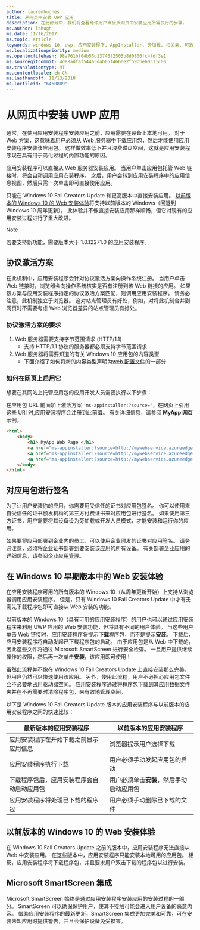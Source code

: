 ```yaml
---
author: laurenhughes
title: 从网页中安装 UWP 应用
description: 在此部分中，我们将查看允许用户直接从网页中安装应用所需执行的步骤。
ms.author: lahugh
ms.date: 11/16/2017
ms.topic: article
keywords: windows 10, uwp, 应用安装程序, AppInstaller, 旁加载, 相关集, 可选包
ms.localizationpriority: medium
ms.openlocfilehash: 98a761bf04b56d13745f2505b8d0806fc4fdf3e1
ms.sourcegitcommit: 4d88adfaf544a3dab05f4660e2f59bbe60311c00
ms.translationtype: MT
ms.contentlocale: zh-CN
ms.lasthandoff: 11/13/2018
ms.locfileid: "6460809"
---
```

# <a name="installing-uwp-apps-from-a-web-page"></a>从网页中安装 UWP 应用

通常，在使用应用安装程序安装应用之前，应用需要在设备上本地可用。 对于 Web 方案，这意味着用户必须从 Web 服务器中下载应用包，然后才能使用应用安装程序安装该应用包。 这样做效率低下并且浪费磁盘空间，这就是应用安装程序现在具有用于简化过程的内置功能的原因。

应用安装程序可以直接从 Web 服务器安装应用。 当用户单击应用包托管 Web 链接时，将会自动调用应用安装程序。 之后，用户会转到应用安装程序中的应用信息视图，然后只需一次单击即可直接使用应用。 

只能在 Windows 10 Fall Creators Update 和更高版本中直接安装应用。 [以前版本的 Windows 10 的 Web 安装体验](#web-install-experience)将支持以前版本的 Windows（回退到 Windows 10 周年更新）。 此体验并不像直接安装应用那样顺畅，但它对现有的应用安装过程进行了重大改进。
  
> [!NOTE]
> 若要支持新功能，需要版本大于 1.0.12271.0 的应用安装程序。

## <a name="protocol-activation-scheme"></a>协议激活方案
在此机制中，应用安装程序会针对协议激活方案向操作系统注册。 当用户单击 Web 链接时，浏览器会向操作系统核实是否有注册到该 Web 链接的应用。 如果该方案与应用安装程序指定的协议激活方案匹配，则调用应用安装程序。 请务必注意，此机制独立于浏览器。 这对站点管理员有好处，例如，对将此机制合并到网页时不需要考虑 Web 浏览器差异的站点管理员有好处。 

### <a name="requirements-for-protocol-activation-scheme"></a>协议激活方案的要求

1. Web 服务器需要支持字节范围请求 (HTTP/1.1)
    - 支持 HTTP/1.1 协议的服务器都必须支持字节范围请求 
2. Web 服务器将需要知道的有关 Windows 10 应用包的内容类型
    - 下面介绍了如何将新的内容类型声明为[web 配置文件](web-install-IIS.md#step-7---configure-the-web-app-for-app-package-mime-types)的一部分

### <a name="how-to-enable-this-on-a-webpage"></a>如何在网页上启用它 
想要在其网站上托管应用包的应用开发人员需要执行以下步骤：

在应用包 URL 前面加上激活方案 `'ms-appinstaller:?source='`，在网页上引用这些 URI 时,应用安装程序会注册到此前缀。 有关详细信息，请参阅 **MyApp 网页**示例。 
``` html
<html>
    <body>
        <h1> MyApp Web Page </h1>
        <a href="ms-appinstaller:?source=http://mywebservice.azureedge.net/HubApp.appx"> Install app package </a>
        <a href="ms-appinstaller:?source=http://mywebservice.azureedge.net/HubAppBundle.appxbundle"> Install app bundle  </a>
        <a href="ms-appinstaller:?source=http://mywebservice.azureedge.net/HubAppSet.appinstaller"> Install related set </a>
    </body>
</html>
```

## <a name="signing-the-app-package"></a>对应用包进行签名
为了让用户安装你的应用，你需要用受信任的证书对应用包签名。 你可以使用来自受信任的证书颁发机构的第三方付费证书来对应用包进行签名。 如果使用第三方证书，用户需要将其设备设为旁加载或开发人员模式，才能安装和运行你的应用。

如果要将应用部署到企业内的员工，可以使用企业颁发的证书对应用签名。 请务必注意，必须将企业证书部署到要安装该应用的所有设备。 有关部署企业应用的详细信息，请参阅[企业应用管理](https://docs.microsoft.com/windows/client-management/mdm/enterprise-app-management)。

## 在 Windows 10 早期版本中的 Web 安装体验<a name="web-install-experience"></a>

在应用安装程序可用的所有版本的 Windows 10（从周年更新开始）上支持从浏览器调用应用安装程序。 但是，只有 Windows 10 Fall Creators Update 中才有无需先下载程序包即可直接从 Web 安装的功能。  

以前版本的 Windows 10（具有可用的应用安装程序）的用户也可以通过应用安装程序来利用 UWP 应用的 Web 安装功能，但将具有不同的用户体验。 当这些用户单击 Web 链接时，应用安装程序将提示**下载**程序包，而不是提示**安装**。 下载后，应用安装程序将自动发起已下载程序包的启动。 由于应用包是从 Web 中下载的，因此这些文件将通过 Microsoft SmartScreen 进行安全检查。 一旦用户提供继续操作的权限，然后再一次单击**安装**，该应用即可使用！

虽然此流程并不像在 Windows 10 Fall Creators Update 上直接安装那么完美，但用户仍然可以快速使用该应用。 另外，使用此流程，用户不必担心应用包文件会不必要地占用驱动器空间。 应用安装程序通过将程序包下载到其应用数据文件夹并在不再需要时清除程序包，来有效地管理空间。 

以下是 Windows 10 Fall Creators Update 版本的应用安装程序与以前版本的应用安装程序之间的快速比较：

| 最新版本的应用安装程序 | 以前版本的应用安装程序 |
|------------------------------|----------------------------------|
| 应用安装程序在开始下载之前显示应用信息 | 浏览器提示用户选择下载  |
| 应用安装程序执行下载 | 用户必须手动发起应用包的启动 |
| 下载程序包后，应用安装程序会自动启动应用包 | 用户必须单击**安装**，然后手动启动应用包 |
| 应用安装程序将处理已下载的程序包 | 用户必须手动删除已下载的文件 |

## <a name="web-install-experience-on-previous-versions-of-windows-10"></a>以前版本的 Windows 10 的 Web 安装体验 
在 Windows 10 Fall Creators Update 之前的版本中，应用安装程序无法直接从 Web 中安装应用。 在这些版本中，应用安装程序只能安装本地可用的应用包。 相反，应用安装程序将下载程序包，并且要求用户双击下载的程序包以进行安装。


## <a name="microsoft-smartscreen-integration"></a>Microsoft SmartScreen 集成

Microsoft SmartScreen 始终是通过应用安装程序安装应用的安装过程的一部分。 SmartScreen 可以确保保护用户，使其不接触可能会进入用户设备的恶意内容。 借助应用安装程序的最新更新，SmartScreen 集成更加完美和可靠，可在安装未知应用时提供警告，并且会保护设备免受损害。 

